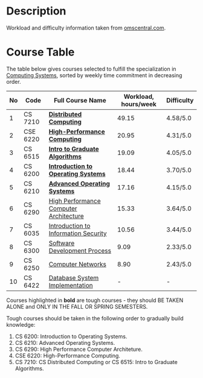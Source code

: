 # Description
Workload and difficulty information taken from [omscentral.com](https://www.omscentral.com/).

# Course Table
The table below gives courses selected to fulfill the specialization in [Computing Systems](https://omscs.gatech.edu/specialization-computing-systems), sorted
by weekly time commitment in decreasing order.

| No |   Code   |                                               Full Course Name                                                     | Workload, hours/week | Difficulty |
|----|----------|--------------------------------------------------------------------------------------------------------------------|----------------------|------------|
| 1  | CS 7210  | **[Distributed Computing](https://omscs.gatech.edu/cs-7210-distributed-computing)**                                | 49.15                | 4.58/5.0   |
| 2  | CSE 6220  | **[High-Performance Computing](https://omscs.gatech.edu/cse-6220-intro-high-performance-computing)**               | 20.95                | 4.31/5.0   |
| 3  | CS 6515  | **[Intro to Graduate Algorithms](https://omscs.gatech.edu/cs-6515-intro-graduate-algorithms)**                     | 19.09                | 4.05/5.0   |
| 4  | CS 6200  | **[Introduction to Operating Systems](https://omscs.gatech.edu/cs-6200-introduction-operating-systems)**           | 18.44                | 3.70/5.0   |
| 5  | CS 6210  | **[Advanced Operating Systems](https://omscs.gatech.edu/cs-6210-advanced-operating-systems)**                      | 17.16                | 4.15/5.0   |
| 6  | CS 6290  | [High Performance Computer Architecture](https://omscs.gatech.edu/cs-6290-high-performance-computer-architecture)  | 15.33                | 3.64/5.0   |
| 7  | CS 6035  | [Introduction to Information Security](https://omscs.gatech.edu/cs-6035-introduction-information-security)         | 10.56                | 3.44/5.0   |
| 8  | CS 6300  | [Software Development Process](https://omscs.gatech.edu/cs-6300-software-development-process)                      | 9.09                 | 2.33/5.0   |
| 9  | CS 6250  | [Computer Networks](https://omscs.gatech.edu/cs-6250-computer-networks)                                            | 8.90                 | 2.43/5.0   |
| 10 | CS 6422  | [Database System Implementation](https://omscs.gatech.edu/cs-6422-database-system-implementation)                  | -                    | -          |

Courses highlighted in **bold** are tough courses - they should BE TAKEN ALONE and ONLY IN THE FALL OR SPRING SEMESTERS.

Tough courses should be taken in the following order to gradually build knowledge:

1) CS 6200: Introduction to Operating Systems.
2) CS 6210: Advanced Operating Systems.
3) CS 6290: High Performance Computer Architeture.
4) CSE 6220: High-Performance Computing.
5) CS 7210: CS Distributed Computing or CS 6515: Intro to Graduate Algorithms.